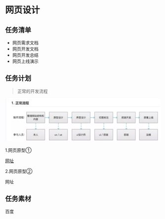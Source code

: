 # 网页设计



## 任务清单

- 网页需求文档
- 网页开发文档
- 网页开发总结
- 网页上线演示

## 任务计划

> 正常的开发流程

![image-20200313195613883](Readme.assets/image-20200313195613883.png)

1.网页原型①

   [网址](https://nndrcl.axshare.com/)

2.网页原型②

   网址

## 任务素材

百度